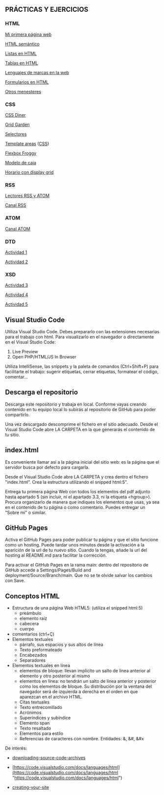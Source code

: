 ## PRÁCTICAS Y EJERCICIOS
### HTML
   [Mi primera página web](./HTML/primera_pagina_web/index.html)

   [HTML semántico](./HTML/html_semantico/index.html)

   [Listas en HTML](./HTML/listas/index.html)

   [Tablas en HTML](./HTML/tablas/index.html)

   [Lenguajes de marcas en la web](./HTML/lenguajes_de_marcas_en_la_web/README.md)

   [Formularios en HTML](./HTML/formularios/index.html)

   [Otros menesteres](./HTML/menesteres/index.html)

### CSS
   [CSS Diner](./CSS/css_diner/index.html)

   [Grid Garden](./CSS/grid_garden/index.html)

   [Selectores](./CSS/selectores/index.html)

   [Template areas](./HTML/html_semantico/index.html) ([CSS](./CSS/template_areas/style_semantico.css))

   [Flexbox Froggy](./CSS/flexbox_froggy/index.html)

   [Modelo de caja](./CSS/modelo_caja/index.html)

   [Horario con display grid](./CSS/horario/index.html)

### RSS
   [Lectores RSS y ATOM](./RSS/Lectores/README.md)

   [Canal RSS](./RSS/Canal/README.md)

### ATOM
   [Canal ATOM](./ATOM/Canal/README.md)

### DTD
   [Actividad 1](./DTD/A1/README.md)

   [Actividad 2](./DTD/A2/README.md)

### XSD
   [Actividad 3](./XSD/A3/README.md)

   [Actividad 4](./XSD/A4/README.md)

   [Actividad 5](./XSD/A5/README.md)

## Visual Studio Code
Utiliza Visual Studio Code. Debes prepararlo con las extensiones necesarias para el trabajo con html. Para visualizarlo en el navegador o directamente en el Visual Studio Code: 

1. Live Preview
2. Open PHP/HTML/JS In Browser

Utiliza IntelliSense, las snippets y la paleta de comandos (Ctrl+Shift+P) para facilitarte el trabajo: sugerir etiquetas, cerrar etiquetas, formatear el código, comentar...

## Descarga el repositorio

Descarga este repositorio y trabaja en local. Conforme vayas creando contenido en tu equipo local lo subirás al repositorio de GitHub para poder compartirlo.

Una vez descargado descomprime el fichero en el sitio adecuado. Desde el Visual Studio Code abre LA CARPETA en la que generarás el contenido de tu sitio.  

## index.html

Es conveniente llamar así a la página inicial del sitio web: es la página que el servidor busca por defecto para cargarla.

Desde el Visual Studio Code abre LA CARPETA y crea dentro el fichero "index.html". Crea la estructura utilizando el snipped html:5".

Entrega tu primera página Web con todos los elementos del pdf adjunto hasta apartado 5 (sin incluir, ni el apartado 3.3, ni la etiqueta \<hgroup\>). Procura organizarlo de manera que indiques los elementos que usas, ya sea en el contenido de tu página o como comentario. Puedes entregar un "Sobre mí" o similar.

## GitHub Pages

Activa el GitHub Pages para poder publicar tu página y que el sitio funcione como un hosting. Puede tardar unos minutos desde la activación a la aparición de la url de tu nuevo sitio. Cuando la tengas, añade la url del hosting al README.md para facilitar la corrección.

Para activar el GitHub Pages en la rama main: dentro del repositorio de GitHub accede a Settings/Pages/Build and deployment/Source/Branch/main. Que no se te olvide salvar los cambios con Save.  

## Conceptos HTML

- Estructura de una página Web HTML5: (utiliza el snipped html:5)
   - preámbulo
   - elemento raíz
   - cabecera
   - cuerpo
- comentarios (ctrl+Ç)
- Elementos textuales
   - párrafo, sus espacios y sus altos de línea
   - Texto preformateado 
   - Encabezados 
   - Separadores 
- Elementos textuales en línea
     - elementos de bloque: llevan implícito un salto de línea anterior al elemento y otro posterior al mismo
     - elementos en línea: no tendrán un salto de línea anterior y posterior como los elementos de bloque. Su distribución por la ventana del navegador será de izquierda a derecha en el orden en que aparezcan en el archivo HTML.
   - Citas textuales
   - Texto entrecomillado
   - Acrónimos
   - Superíndices y subíndice
   - Elemento span
   - Texto resaltado
   - Elementos para estilo
   - Referencias de caracteres con nombre. Entidades: &, &#, &#x

De interés:

* [downloading-source-code-archives](https://docs.github.com/en/repositories/working-with-files/using-files/downloading-source-code-archives#downloading-source-code-archives)
- [https://code.visualstudio.com/docs/languages/html](https://code.visualstudio.com/docs/languages/html "https://code.visualstudio.com/docs/languages/html")  
    
- [creating-your-site](https://docs.github.com/en/pages/getting-started-with-github-pages/creating-a-github-pages-site#creating-your-site)
